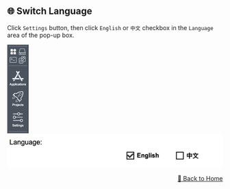 ## 🌐 Switch Language

Click `Settings` button, then click `English` or `中文` checkbox in the `Language` area of the pop-up box.

<div>
    <img src="../assets/language1.jpg" alt="language1" />
    <img src="../assets/language2.jpg" alt="language2" />
</div>

<p align="right" >
  <a href="../README.md">
    🔗 Back to Home
  </a>
</p> 